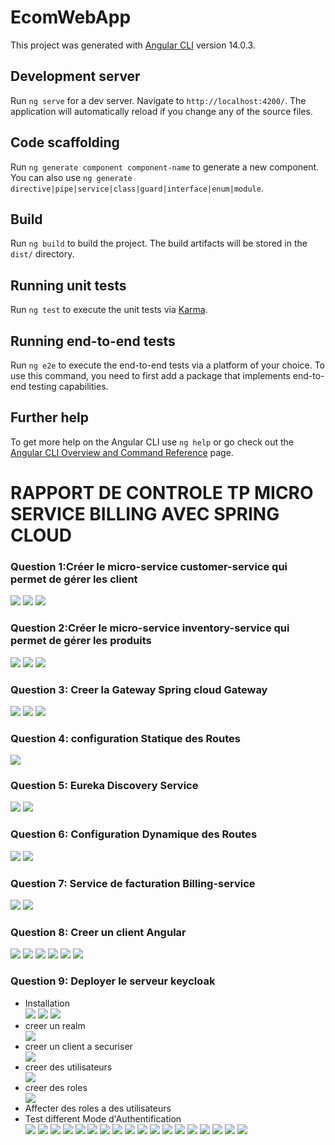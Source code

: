 # EcomWebApp

This project was generated with [Angular CLI](https://github.com/angular/angular-cli) version 14.0.3.

## Development server

Run `ng serve` for a dev server. Navigate to `http://localhost:4200/`. The application will automatically reload if you change any of the source files.

## Code scaffolding

Run `ng generate component component-name` to generate a new component. You can also use `ng generate directive|pipe|service|class|guard|interface|enum|module`.

## Build

Run `ng build` to build the project. The build artifacts will be stored in the `dist/` directory.

## Running unit tests

Run `ng test` to execute the unit tests via [Karma](https://karma-runner.github.io).

## Running end-to-end tests

Run `ng e2e` to execute the end-to-end tests via a platform of your choice. To use this command, you need to first add a package that implements end-to-end testing capabilities.

## Further help

To get more help on the Angular CLI use `ng help` or go check out the [Angular CLI Overview and Command Reference](https://angular.io/cli) page.

<h1>RAPPORT DE CONTROLE TP MICRO SERVICE BILLING AVEC SPRING CLOUD</h1>
<h3>Question 1:Créer le micro-service customer-service qui permet de gérer les client</h3>
<img src="images/Capture d’écran (369).png">
<img src="images/Capture d’écran (370).png">
<img src="images/Capture d’écran (371).png">

<h3>Question 2:Créer le micro-service inventory-service qui permet de gérer les produits</h3>
<img src="images/Capture d’écran (372).png">
<img src="images/Capture d’écran (373).png">
<img src="images/Capture d’écran (374).png">

<h3>Question 3: Creer la Gateway Spring cloud Gateway</h3>
<img src="images/Capture d’écran (375).png">
<img src="images/Capture d’écran (376).png">
<img src="images/Capture d’écran (377).png">

<h3>Question 4: configuration Statique des Routes</h3>
<img src="images/Capture d’écran (379).png">


<h3>Question 5: Eureka Discovery Service</h3>
<img src="images/Capture d’écran (390).png">
<img src="images/Capture d’écran (391).png">

<h3>Question 6: Configuration Dynamique des Routes</h3>
<img src="images/Capture d’écran (381).png">
<img src="images/Capture d’écran (375).png">


<h3>Question 7: Service de facturation Billing-service</h3>
<img src="images/Capture d’écran (382).png">
<img src="images/Capture d’écran (383).png">


<h3>Question 8: Creer un client Angular</h3>
<img src="images/Capture d’écran (384).png">
<img src="images/Capture d’écran (385).png">
<img src="images/Capture d’écran (386).png">
<img src="images/Capture d’écran (387).png">
<img src="images/Capture d’écran (388).png">
<img src="images/Capture d’écran (388).png">

<h3>Question 9: Deployer le serveur keycloak</h3>
<ul>
<li>Installation</li>
<img src="images/Capture d’écran (281).png">
<img src="images/Capture d’écran (282).png">
<img src="images/Capture d’écran (283).png">

<li>creer un realm</li>
<img src="images/Capture d’écran (286).png">

<li>creer un client a securiser</li>
<img src="images/Capture d’écran (283).png">

<li>creer des utilisateurs</li>
<img src="images/Capture d’écran (287).png">

<li>creer des roles</li>
<img src="images/Capture d’écran (283).png">

<li>Affecter des roles a des utilisateurs</li>

<li>Test different Mode d'Authentification</li>
<img src="images/Capture d’écran (289).png">
<img src="images/Capture d’écran (290).png">
<img src="images/Capture d’écran (291).png">
<img src="images/Capture d’écran (293).png">
<img src="images/Capture d’écran (294).png">
<img src="images/Capture d’écran (295).png">
<img src="images/Capture d’écran (296).png">
<img src="images/Capture d’écran (297).png">
<img src="images/Capture d’écran (298).png">
<img src="images/Capture d’écran (299).png">
<img src="images/Capture d’écran (300).png">
<img src="images/Capture d’écran (301).png">
<img src="images/Capture d’écran (302).png">
<img src="images/Capture d’écran (303).png">
<img src="images/Capture d’écran (304).png">
<img src="images/Capture d’écran (292).png">
<img src="images/Capture d’écran (292).png">
<img src="images/Capture d’écran (292).png">

</ul>
